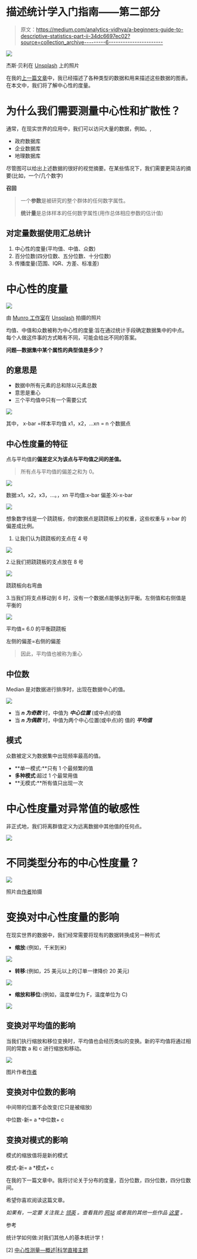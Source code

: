# 描述统计学入门指南——第二部分

> 原文：<https://medium.com/analytics-vidhya/a-beginners-guide-to-descriptive-statistics-part-ii-34dc6697ec02?source=collection_archive---------6----------------------->

![](img/393c0bb4e02e14964b0d58010e8cb33a.png)

杰斯·贝利在 [Unsplash](https://unsplash.com/) 上的照片

在我的[上一篇文章](https://sampathgonnuru.medium.com/a-beginners-guide-to-descriptive-statistics-part-i-9c7ba68459e8)中，我已经描述了各种类型的数据和用来描述这些数据的图表。在本文中，我们将了解中心性的度量。

# 为什么我们需要测量中心性和扩散性？

通常，在现实世界的应用中，我们可以访问大量的数据，例如。,

*   政府数据库
*   企业数据库
*   地理数据库

尽管图可以给出上述数据的很好的视觉摘要。在某些情况下，我们需要更简洁的摘要(比如，一个/几个数字)

**召回**

> 一个**参数**是被研究的整个群体的任何数字属性。
> 
> **统计量**是总体样本的任何数字属性(用作总体相应参数的估计值)

## 对定量数据使用汇总统计

1.  中心性的度量(平均值、中值、众数)
2.  百分位数(四分位数、五分位数、十分位数)
3.  传播度量(范围、IQR、方差、标准差)

# 中心性的度量

![](img/32e07f40fa74d18ea725cb66cfeffd3e.png)

由 [Munro 工作室](https://unsplash.com/@universaleye?utm_source=medium&utm_medium=referral)在 [Unsplash](https://unsplash.com?utm_source=medium&utm_medium=referral) 拍摄的照片

均值、中值和众数被称为中心性的度量:旨在通过统计手段确定数据集中的中点。每个人做这件事的方式略有不同，可能会给出不同的答案。

**问题—数据集中某个属性的典型值是多少？**

## **的意思是**

*   数据中所有元素的总和除以元素总数
*   意思是重心
*   三个平均值中只有一个需要公式

![](img/635b4f0d60d2611b8595f845ad026907.png)

其中，
x-bar =样本平均值
x1，x2，…xn = n 个数据点

## **中心性度量的特征**

点与平均值的**偏差定义为该点与平均值之间的差值。**

> 所有点与平均值的偏差之和为 0。

![](img/918806eb1d6c7850e875c3932bb47f8e.png)

数据:x1，x2，x3，…。，xn
平均值:x-bar
偏差:Xi-x-bar

![](img/dd4064e9ecbe671465f7a040d80c37aa.png)

想象数字线是一个跷跷板，你的数据点是跷跷板上的权重，这些权重与 x-bar 的偏差成比例。

1.  让我们认为跷跷板的支点在 4 号

![](img/fc055d260130ef8bf33110d4df8382af.png)

2.让我们把跷跷板的支点放在 8 号

![](img/7d6897a8f85d4d4a6e3309e59305f8b9.png)

跷跷板向右弯曲

3.当我们将支点移动到 6 时，没有一个数据点能够达到平衡。左侧值和右侧值是平衡的

![](img/642e4aa7e363235d29dcecea7c4cc0b9.png)

平均值= 6.0 的平衡跷跷板

左侧的偏差=右侧的偏差

> 因此，平均值也被称为重心

## 中位数

Median 是对数据进行排序时，出现在数据中心的值。

![](img/ce8d97d7a4dc3236be724724f59a5151.png)

*   当 ***n 为奇数*** 时，中值为 ***中心位置*** (或中点)的值
*   当 ***n 为偶数*** 时，中值为两个中心位置(或中点)的 值的 ***平均值***

## **模式**

众数被定义为数据集中出现频率最高的值。

*   **单一模式:**只有 1 个最频繁的值
*   **多种模式**:超过 1 个最常用值
*   **无模式:**所有值只出现一次

# 中心性度量对异常值的敏感性

非正式地，我们将离群值定义为远离数据中其他值的任何点。

![](img/0fc29c0ca2b8f65d5dd58d22a8fd6188.png)

# 不同类型分布的中心性度量？

![](img/ef08e5ff33b63144b3c7f76f6337446b.png)

照片由[作者](https://www.linkedin.com/in/sampathgonnuru/)拍摄

# 变换对中心性度量的影响

在现实世界的数据中，我们经常需要将现有的数据转换成另一种形式

*   **缩放:**(例如，千米到米)

![](img/90410e44d148008109a5f391372c7e93.png)

*   **转移**:(例如，25 美元以上的订单一律降价 20 美元)

![](img/ac165ce378784da89b3bcfba019509dd.png)

*   **缩放和移位:**(例如，温度单位为 F，温度单位为 C)

![](img/2791bbe60d47fe5d8dabaf10cdfe6b3a.png)

## 变换对平均值的影响

当我们执行缩放和移位变换时，平均值也会经历类似的变换。新的平均值将通过相同的常数 a 和 c 进行缩放和移动。

![](img/5c6600804d704ce3d1bda63f969d42a7.png)

图片作者[作者](https://www.linkedin.com/in/sampathgonnuru/)

## 变换对中位数的影响

中间带的位置不会改变(它只是被缩放)

中位数-新= a *中位数+ c

## 变换对模式的影响

模式的缩放值将是新的模式

模式-新= a *模式+ c

在我的下一篇文章中。我将讨论关于分布的度量，百分位数，四分位数，四分位数间。

希望你喜欢阅读这篇文章。

*如果有，一定要* *关注我上* [*领英*](https://www.linkedin.com/in/sampathgonnuru/) *。查看我的* [*网站*](https://gonnuru.github.io/#/) *或者我的其他一些作品* [*这里*](https://github.com/gonnuru) *。*

参考

统计学如何做:对我们其他人的基本统计学！

[2] [中心性测量—概述|科学直接主题](https://www.sciencedirect.com/topics/computer-science/centrality-measure)